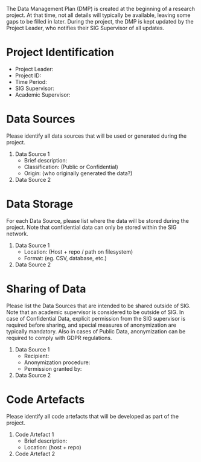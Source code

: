 The Data Management Plan (DMP) is created at the beginning of a
research project.  At that time, not all details will typically be
available, leaving some gaps to be filled in later. During the
project, the DMP is kept updated by the Project Leader, who notifies
their SIG Supervisor of all updates.

# Project Identification
- Project Leader:
- Project ID:
- Time Period:
- SIG Supervisor:
- Academic Supervisor:

# Data Sources
Please identify all data sources that will be used or generated during
the project.

1. Data Source 1
	- Brief description:
	- Classification: (Public or Confidential)
	- Origin: (who originally generated the data?)
2. Data Source 2

# Data Storage
For each Data Source, please list where the data will be stored during
the project. Note that confidential data can only be stored within the
SIG network.

1. Data Source 1
	 - Location: (Host + repo / path on filesystem)
	 - Format: (eg. CSV, database, etc.)
2. Data Source 2

# Sharing of Data 
Please list the Data Sources that are intended to be shared outside of
SIG. Note that an academic supervisor is considered to be outside of
SIG. In case of Confidential Data, explicit permission from the SIG
supervisor is required before sharing, and special measures of
anonymization are typically mandatory. Also in cases of Public Data,
anonymization can be required to comply with GDPR regulations.

1. Data Source 1
	- Recipient:
	- Anonymization procedure:
	- Permission granted by:
2. Data Source 2

# Code Artefacts
Please identify all code artefacts that will be developed as part of
the project.

1. Code Artefact 1
	- Brief description:
	- Location: (host + repo)
2. Code Artefact 2

